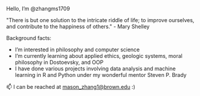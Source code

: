 Hello, I’m @zhangms1709

"There is but one solution to the intricate riddle of life; to improve ourselves, and contribute to the happiness of others." - Mary Shelley

Background facts:
- I’m interested in philosophy and computer science
- I’m currently learning about applied ethics, geologic systems, moral philosophy in Dostoevsky, and OOP
- I have done various projects involving data analysis and machine learning in R and Python under my wonderful mentor Steven P. Brady

📫 I can be reached at mason_zhang1@brown.edu :)


